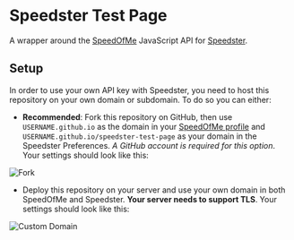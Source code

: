 # Speedster Test Page

A wrapper around the [SpeedOfMe] JavaScript API for [Speedster].

## Setup

In order to use your own API key with Speedster, you need to host this repository on your own domain or subdomain.
To do so you can either:

- **Recommended**: Fork this repository on GitHub, then use `USERNAME.github.io` as the domain in your [SpeedOfMe profile](http://speedof.me/api/user/user_settings.php) and `USERNAME.github.io/speedster-test-page` as your domain in the Speedster Preferences. *A GitHub account is required for this option*. Your settings should look like this:

![Fork](https://raw.githubusercontent.com/kaishin/speedster-test-page/gh-pages/fork-screenshot.png)

- Deploy this repository on your server and use your own domain in both SpeedOfMe and Speedster. **Your server needs to support TLS**. Your settings should look like this:

![Custom Domain](https://raw.githubusercontent.com/kaishin/speedster-test-page/gh-pages/own-domain-screenshot.png)

[SpeedOfMe]: http://speedof.me
[Speedster]: https://speedsterapp.com
